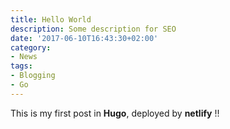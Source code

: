 ```yaml
---
title: Hello World
description: Some description for SEO
date: '2017-06-10T16:43:30+02:00'
category:
- News
tags:
- Blogging
- Go
---
```


This is my first post in **Hugo**, deployed by **netlify** !!